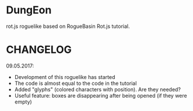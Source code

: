 # DungEon
rot.js roguelike based on RogueBasin Rot.js tutorial.
# CHANGELOG
09.05.2017:
 - Development of this roguelike has started
 - The code is almost equal to the code in the tutorial
 - Added "glyphs" (colored characters with position). Are they needed?
 - Useful feature: boxes are disappearing after being opened (if they were empty)
